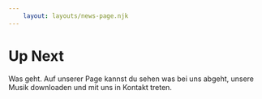 ```yaml
---
    layout: layouts/news-page.njk
---
```


# Up Next
Was geht. Auf unserer Page kannst du sehen was bei uns abgeht, unsere Musik downloaden und mit uns in Kontakt treten.
